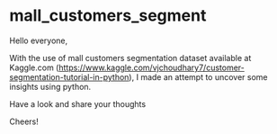 # mall_customers_segment

Hello everyone, 

With the use of mall customers segmentation dataset available at Kaggle.com (https://www.kaggle.com/vjchoudhary7/customer-segmentation-tutorial-in-python), I made an attempt to uncover some insights using python. 

Have a look and share your thoughts

Cheers!

